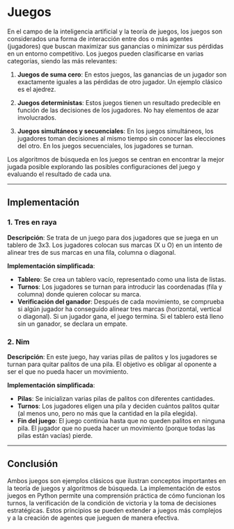 # Juegos 

En el campo de la inteligencia artificial y la teoría de juegos, los juegos son considerados una forma de interacción entre dos o más agentes (jugadores) que buscan maximizar sus ganancias o minimizar sus pérdidas en un entorno competitivo. Los juegos pueden clasificarse en varias categorías, siendo las más relevantes: 

1. **Juegos de suma cero**: En estos juegos, las ganancias de un jugador son exactamente iguales a las pérdidas de otro jugador. Un ejemplo clásico es el ajedrez.

2. **Juegos deterministas**: Estos juegos tienen un resultado predecible en función de las decisiones de los jugadores. No hay elementos de azar involucrados.

3. **Juegos simultáneos y secuenciales**: En los juegos simultáneos, los jugadores toman decisiones al mismo tiempo sin conocer las elecciones del otro. En los juegos secuenciales, los jugadores se turnan.

Los algoritmos de búsqueda en los juegos se centran en encontrar la mejor jugada posible explorando las posibles configuraciones del juego y evaluando el resultado de cada una.

--- 

## Implementación 

### 1. Tres en raya 
**Descripción**: Se trata de un juego para dos jugadores que se juega en un tablero de 3x3. Los jugadores colocan sus marcas (X u O) en un intento de alinear tres de sus marcas en una fila, columna o diagonal.

**Implementación simplificada**: 
- **Tablero**: Se crea un tablero vacío, representado como una lista de listas.
- **Turnos**: Los jugadores se turnan para introducir las coordenadas (fila y columna) donde quieren colocar su marca.
- **Verificación del ganador**: Después de cada movimiento, se comprueba si algún jugador ha conseguido alinear tres marcas (horizontal, vertical o diagonal). Si un jugador gana, el juego termina. Si el tablero está lleno sin un ganador, se declara un empate.

### 2. Nim 

**Descripción**: En este juego, hay varias pilas de palitos y los jugadores se turnan para quitar palitos de una pila. El objetivo es obligar al oponente a ser el que no pueda hacer un movimiento.

**Implementación simplificada**: 
- **Pilas**: Se inicializan varias pilas de palitos con diferentes cantidades.
- **Turnos**: Los jugadores eligen una pila y deciden cuántos palitos quitar (al menos uno, pero no más que la cantidad en la pila elegida).
- **Fin del juego**: El juego continúa hasta que no queden palitos en ninguna pila. El jugador que no pueda hacer un movimiento (porque todas las pilas están vacías) pierde.

--- 
## Conclusión 
Ambos juegos son ejemplos clásicos que ilustran conceptos importantes en la teoría de juegos y algoritmos de búsqueda. La implementación de estos juegos en Python permite una comprensión práctica de cómo funcionan los turnos, la verificación de la condición de victoria y la toma de decisiones estratégicas. Estos principios se pueden extender a juegos más complejos y a la creación de agentes que jueguen de manera efectiva.